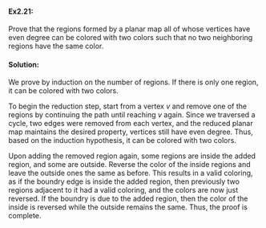 #### Ex2.21:

Prove that the regions formed by a planar map all of whose vertices have even degree can be colored with two colors such that no two 
neighboring regions have the same color.

#### Solution:

We prove by induction on the number of regions. If there is only one region, it can be colored with two colors. 

To begin the reduction step, start from a vertex $v$ and remove one of the regions by continuing the path until reaching $v$ again. Since we traversed a cycle, two edges were removed from each vertex, and the reduced planar map maintains the desired property, vertices still have even degree. Thus, based on the induction hypothesis, it can be colored with two colors.

Upon adding the removed region again, some regions are inside the added region, and some are outside. Reverse the color of the inside regions and leave the outside ones the same as before. This results in a valid coloring, as if the boundry edge is inside the added region, then previously two regions adjacent to it had a valid coloring, and the colors are now just reversed. If the boundry is due to the added region, then the color of the inside is reversed while the outside remains the same. Thus, the proof is complete.
